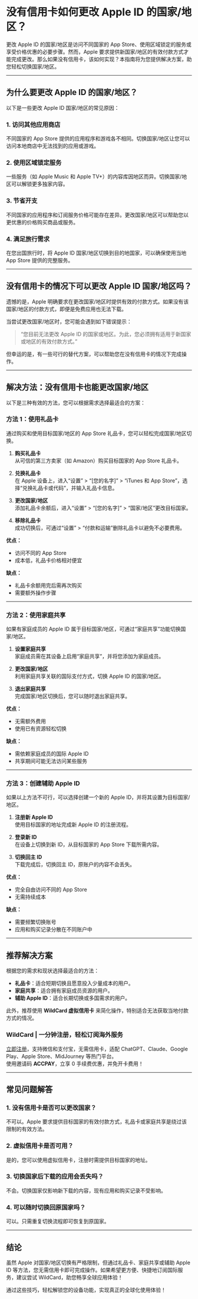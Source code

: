 # 没有信用卡如何更改 Apple ID 的国家/地区？

更改 Apple ID 的国家/地区是访问不同国家的 App Store、使用区域锁定的服务或享受价格优惠的必要步骤。然而，Apple 要求提供新国家/地区的有效付款方式才能完成更改。那么如果没有信用卡，该如何实现？本指南将为您提供解决方案，助您轻松切换国家/地区。

---

## 为什么要更改 Apple ID 的国家/地区？

以下是一些更改 Apple ID 国家/地区的常见原因：

### 1. 访问其他应用商店
不同国家的 App Store 提供的应用程序和游戏各不相同。切换国家/地区让您可以访问本地商店中无法找到的应用或游戏。

### 2. 使用区域锁定服务
一些服务（如 Apple Music 和 Apple TV+）的内容库因地区而异。切换国家/地区可以解锁更多独家内容。

### 3. 节省开支
不同国家的应用程序和订阅服务价格可能存在差异。更改国家/地区可以帮助您以更优惠的价格购买商品或服务。

### 4. 满足旅行需求
在您出国旅行时，将 Apple ID 国家/地区切换到目的地国家，可以确保使用当地 App Store 提供的完整服务。

---

## 没有信用卡的情况下可以更改 Apple ID 国家/地区吗？

遗憾的是，Apple 明确要求在更改国家/地区时提供有效的付款方式。如果没有该国家/地区的付款方式，即便是免费应用也无法下载。

当尝试更改国家/地区时，您可能会遇到如下错误提示：
> “您目前无法更改 Apple ID 的国家或地区。为此，您必须拥有适用于新国家或地区的有效付款方式。”

但幸运的是，有一些可行的替代方案，可以帮助您在没有信用卡的情况下完成操作。

---

## 解决方法：没有信用卡也能更改国家/地区

以下是三种有效的方法，您可以根据需求选择最适合的方案：

### 方法 1：使用礼品卡
通过购买和使用目标国家/地区的 App Store 礼品卡，您可以轻松完成国家/地区切换。

1. **购买礼品卡**  
   从可信的第三方卖家（如 Amazon）购买目标国家的 App Store 礼品卡。

2. **兑换礼品卡**  
   在 Apple 设备上，进入“设置” > “[您的名字]” > “iTunes 和 App Store”，选择“兑换礼品卡或代码”，并输入礼品卡信息。

3. **更改国家/地区**  
   添加礼品卡余额后，进入“设置” > “[您的名字]” > “国家/地区”更改目标国家。

4. **移除礼品卡**  
   成功切换后，可通过“设置” > “付款和运输”删除礼品卡以避免不必要费用。

**优点：**
- 访问不同的 App Store
- 成本低，礼品卡价格相对便宜

**缺点：**
- 礼品卡余额用完后需再次购买
- 需要额外操作步骤

---

### 方法 2：使用家庭共享
如果有家庭成员的 Apple ID 属于目标国家/地区，可通过“家庭共享”功能切换国家/地区。

1. **设置家庭共享**  
   家庭成员需在其设备上启用“家庭共享”，并将您添加为家庭成员。

2. **更改国家/地区**  
   利用家庭共享关联的国际支付方式，切换 Apple ID 的国家/地区。

3. **退出家庭共享**  
   完成国家/地区切换后，您可以随时退出家庭共享。

**优点：**
- 无需额外费用
- 使用已有资源轻松切换

**缺点：**
- 需依赖家庭成员的国际 Apple ID
- 共享期间可能无法访问某些服务

---

### 方法 3：创建辅助 Apple ID
如果以上方法不可行，可以选择创建一个新的 Apple ID，并将其设置为目标国家/地区。

1. **注册新 Apple ID**  
   使用目标国家的地址完成新 Apple ID 的注册流程。

2. **登录新 ID**  
   在设备上切换到新 ID，从目标国家的 App Store 下载所需内容。

3. **切换回主 ID**  
   下载完成后，切换回主 ID，原账户的内容不会丢失。

**优点：**
- 完全自由访问不同的 App Store
- 无需持续成本

**缺点：**
- 需要频繁切换账号
- 应用和购买记录分散在不同账户中

---

## 推荐解决方案

根据您的需求和现状选择最适合的方法：
- **礼品卡**：适合短期切换且愿意投入少量成本的用户。
- **家庭共享**：适合拥有家庭成员资源的用户。
- **辅助 Apple ID**：适合长期切换或多国需求的用户。

此外，推荐使用 **WildCard 虚拟信用卡** 来简化操作，特别适合无法获取当地付款方式的情况。

### WildCard | 一分钟注册，轻松订阅海外服务  
[立即注册](https://bit.ly/bewildcard)，支持微信和支付宝，无需信用卡，适配 ChatGPT、Claude、Google Play、Apple Store、MidJourney 等热门平台。  
使用邀请码 **ACCPAY**，立享 0 手续费优惠，并免开卡费用！

---

## 常见问题解答

### 1. **没有信用卡是否可以更改国家？**
不可以。Apple 要求提供目标国家的有效付款方式，礼品卡或家庭共享是绕过该限制的有效方法。

### 2. **虚拟信用卡是否可用？**
是的，您可以使用虚拟信用卡，注册时需提供目标国家的地址。

### 3. **切换国家后下载的应用会丢失吗？**
不会。切换国家仅影响新下载的内容，现有应用和购买记录不受影响。

### 4. **可以随时切换回原国家吗？**
可以。只需重复切换流程即可恢复到原国家。

---

## 结论

虽然 Apple 对国家/地区切换有严格限制，但通过礼品卡、家庭共享或辅助 Apple ID 等方法，您无需信用卡即可完成操作。如果希望更方便、快捷地订阅国际服务，建议尝试 WildCard，助您畅享全球应用体验！

通过这些技巧，轻松解锁您的设备功能，实现真正的全球化使用体验！
